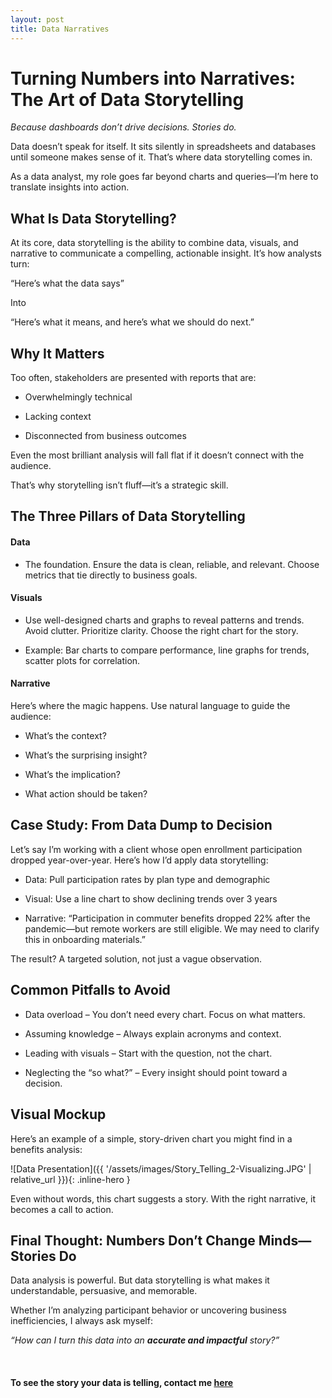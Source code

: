 ```yaml
---
layout: post
title: Data Narratives
---
```


# Turning Numbers into Narratives: The Art of Data Storytelling

*Because dashboards don’t drive decisions. Stories do.*
 
Data doesn’t speak for itself. It sits silently in spreadsheets and databases until someone makes sense of it. That’s where data storytelling comes in.

As a data analyst, my role goes far beyond charts and queries—I’m here to translate insights into action.

## What Is Data Storytelling?

At its core, data storytelling is the ability to combine data, visuals, and narrative to communicate a compelling, actionable insight. It’s how analysts turn:

“Here’s what the data says”

Into

“Here’s what it means, and here’s what we should do next.”

## Why It Matters

Too often, stakeholders are presented with reports that are:

* Overwhelmingly technical
 
* Lacking context
 
* Disconnected from business outcomes
 
Even the most brilliant analysis will fall flat if it doesn’t connect with the audience.

That’s why storytelling isn’t fluff—it’s a strategic skill.

## The Three Pillars of Data Storytelling

#### Data

* The foundation. Ensure the data is clean, reliable, and relevant. Choose metrics that tie directly to business goals.
 
#### Visuals

* Use well-designed charts and graphs to reveal patterns and trends. Avoid clutter. Prioritize clarity. Choose the right chart for the story.

* Example: Bar charts to compare performance, line graphs for trends, scatter plots for correlation.
 
#### Narrative

Here’s where the magic happens. Use natural language to guide the audience:

* What’s the context?

* What’s the surprising insight?

* What’s the implication?

* What action should be taken?

## Case Study: From Data Dump to Decision

Let’s say I’m working with a client whose open enrollment participation dropped year-over-year. Here’s how I’d apply data storytelling:

* Data: Pull participation rates by plan type and demographic
 
* Visual: Use a line chart to show declining trends over 3 years
 
* Narrative: “Participation in commuter benefits dropped 22% after the pandemic—but remote workers are still eligible. We may need to clarify this in onboarding materials.”
 
The result? A targeted solution, not just a vague observation.

## Common Pitfalls to Avoid

* Data overload – You don’t need every chart. Focus on what matters.
 
* Assuming knowledge – Always explain acronyms and context.
 
* Leading with visuals – Start with the question, not the chart.

* Neglecting the “so what?” – Every insight should point toward a decision.

## Visual Mockup

Here’s an example of a simple, story-driven chart you might find in a benefits analysis:

![Data Presentation]({{ '/assets/images/Story_Telling_2-Visualizing.JPG' | relative_url }}){: .inline-hero }

Even without words, this chart suggests a story. With the right narrative, it becomes a call to action.

## Final Thought: Numbers Don’t Change Minds—Stories Do

Data analysis is powerful. But data storytelling is what makes it understandable, persuasive, and memorable.

Whether I’m analyzing participant behavior or uncovering business inefficiencies, I always ask myself:

*“How can I turn this data into an **accurate and impactful** story?”*

<br>

#### To see the story your data is telling, contact me [here](contact.md)

